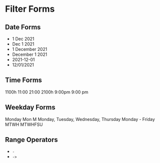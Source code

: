 # Filter Forms
## Date Forms
- 1 Dec 2021
- Dec 1 2021
- 1 December 2021
- December 1 2021
- 2021-12-01
- 12/01/2021

## Time Forms
1100h
11:00
21:00
2100h
9:00pm
9:00 pm

## Weekday Forms
Monday
Mon
M
Monday, Tuesday, Wednesday, Thursday
Monday - Friday
MTWH
MTWHFSU

## Range Operators
- `-`
- `->`

